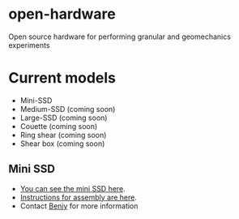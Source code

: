 # open-hardware
Open source hardware for performing granular and geomechanics experiments

# Current models
- Mini-SSD
- Medium-SSD (coming soon)
- Large-SSD (coming soon)
- Couette (coming soon)
- Ring shear (coming soon)
- Shear box (coming soon)

## Mini SSD

- [You can see the mini SSD here](https://github.com/benjym/open-hardware/raw/main/SSD/mini-SSD/videos/pink.mp4).
- [Instructions for assembly are here](https://github.com/benjym/open-hardware/blob/main/SSD/mini-SSD/README.md).
- Contact [Benjy](mailto:benjy.marks@sydney.edu.au) for more information
